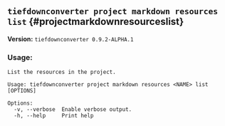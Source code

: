 ## `tiefdownconverter project markdown resources list` {#projectmarkdownresourceslist}

**Version:** `tiefdownconverter 0.9.2-ALPHA.1`

### Usage:
```
List the resources in the project.

Usage: tiefdownconverter project markdown resources <NAME> list [OPTIONS]

Options:
  -v, --verbose  Enable verbose output.
  -h, --help     Print help
```

